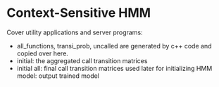 # Context-Sensitive HMM


Cover utility applications and server programs:

- all_functions, transi_prob, uncalled are generated by c++ code and copied over here.
- initial: the aggregated call transition matrices
- initial all: final call transition matrices used later for initializing HMM
model: output trained model
